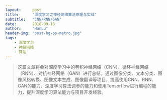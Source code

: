 ```yaml
---
layout:     post
title:      "深度学习之神经网络算法原理与实战"
subtitle:   "CNN/RNN/GAN"
date:       2018-09-18
author:     "HanLu"
header-img: "post-bg-os-metro.jpg"
tags:
    - 深度学习
    - 神经网络
    - 算法
---
```


> 这篇文章将会对深度学习中的卷积神经网络（CNN）、循环神经网络（RNN）、对抗神经网络（GAN）进行总结。通过图像分类、文本分类、图像风格转换、图像文本生成、图像翻译等项目，提高使用CNN、RNN、GAN的能力、深度学习算法调参的能力和使用Tensorflow进行编程的能力，提升深度学习算法能力与项目开发经验。


